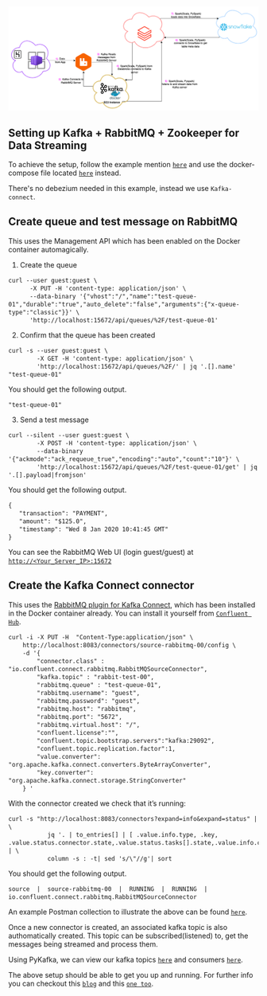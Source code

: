 

![`Image for this set up`](https://github.com/vadramson/my_etl_quick_start/blob/master/images/RabbitMQ_kafka_Streams.drawio.png)


## Setting up Kafka + RabbitMQ + Zookeeper for Data Streaming

To achieve the setup, follow the example mention [`here`](https://github.com/vadramson/my_etl_quick_start/blob/master/Kafka/Kafka_Debezium_Stream_CDC/Kafka_Debezium_Zookeeper.md) and use the docker-compose file located [`here`](https://github.com/vadramson/my_etl_quick_start/blob/master/Kafka/Kafka_RabbitMQ_Message_Stream/docker-compose.yml) instead.

There's no debezium needed in this example, instead we use `Kafka-connect`.


## Create queue and test message on RabbitMQ

This uses the Management API which has been enabled on the Docker container automagically.

1. Create the queue

```
curl --user guest:guest \
      -X PUT -H 'content-type: application/json' \
      --data-binary '{"vhost":"/","name":"test-queue-01","durable":"true","auto_delete":"false","arguments":{"x-queue-type":"classic"}}' \
      'http://localhost:15672/api/queues/%2F/test-queue-01'
```

2. Confirm that the queue has been created

```
curl -s --user guest:guest \
        -X GET -H 'content-type: application/json' \
        'http://localhost:15672/api/queues/%2F/' | jq '.[].name'
"test-queue-01"
```
You should get the following output.

	"test-queue-01"

3. Send a test message

```
curl --silent --user guest:guest \
        -X POST -H 'content-type: application/json' \
        --data-binary '{"ackmode":"ack_requeue_true","encoding":"auto","count":"10"}' \
        'http://localhost:15672/api/queues/%2F/test-queue-01/get' | jq '.[].payload|fromjson'
```

You should get the following output.

	{
  	   "transaction": "PAYMENT",
  	   "amount": "$125.0",
  	   "timestamp": "Wed 8 Jan 2020 10:41:45 GMT"
	}


You can see the RabbitMQ Web UI (login guest/guest) at [`http://<Your_Server_IP>:15672`](url)


## Create the Kafka Connect connector

This uses the [RabbitMQ plugin for Kafka Connect](https://docs.confluent.io/kafka-connectors/rabbitmq-source/current/overview.html), which has been installed in the Docker container already. You can install it yourself from [`Confluent Hub`](https://www.confluent.io/hub/).


```
curl -i -X PUT -H  "Content-Type:application/json" \
    http://localhost:8083/connectors/source-rabbitmq-00/config \
    -d '{
        "connector.class" : "io.confluent.connect.rabbitmq.RabbitMQSourceConnector",
        "kafka.topic" : "rabbit-test-00",
        "rabbitmq.queue" : "test-queue-01",
        "rabbitmq.username": "guest",
        "rabbitmq.password": "guest",
        "rabbitmq.host": "rabbitmq",
        "rabbitmq.port": "5672",
        "rabbitmq.virtual.host": "/",
        "confluent.license":"",
        "confluent.topic.bootstrap.servers":"kafka:29092",
        "confluent.topic.replication.factor":1,
        "value.converter": "org.apache.kafka.connect.converters.ByteArrayConverter",
        "key.converter": "org.apache.kafka.connect.storage.StringConverter"
    } '
```

With the connector created we check that it’s running:

```
curl -s "http://localhost:8083/connectors?expand=info&expand=status" | \
           jq '. | to_entries[] | [ .value.info.type, .key, .value.status.connector.state,.value.status.tasks[].state,.value.info.config."connector.class"]|join(":|:")' | \
           column -s : -t| sed 's/\"//g'| sort
```

You should get the following output.

	source  |  source-rabbitmq-00  |  RUNNING  |  RUNNING  |  io.confluent.connect.rabbitmq.RabbitMQSourceConnector


An example Postman collection to illustrate the above can be found [`here`](url).


Once a new connector is created, an associated kafka topic is also authomatically created. This topic can be subscribed(listened) to, get the messages being streamed and process them.

Using PyKafka, we can view our kafka topics [`here`](https://github.com/vadramson/my_etl_quick_start/blob/master/Kafka/Kafka_RabbitMQ_Message_Stream/list_topics.ipynb) and consumers [`here`](https://github.com/vadramson/my_etl_quick_start/blob/master/Kafka/Kafka_RabbitMQ_Message_Stream/listen_to_database_changes.ipynb).


The above setup should be able to get you up and running. For further info you can checkout this [`blog`](https://rmoff.net/2020/01/08/streaming-messages-from-rabbitmq-into-kafka-with-kafka-connect/)
and this [`one too`](https://medium.com/@danieljameskay/a-basic-overview-of-the-kafka-connect-rabbitmq-source-connector-abeba64ba453).




